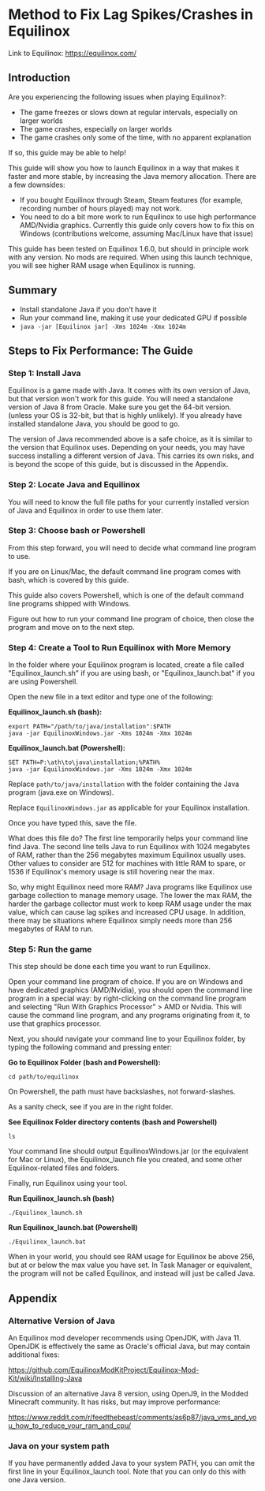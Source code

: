 # Method to Fix Lag Spikes/Crashes in Equilinox

Link to Equilinox: https://equilinox.com/

## Introduction

Are you experiencing the following issues when playing Equilinox?:

- The game freezes or slows down at regular intervals, especially on larger worlds
- The game crashes, especially on larger worlds
- The game crashes only some of the time, with no apparent explanation

If so, this guide may be able to help!

This guide will show you how to launch Equilinox in a way that makes it faster and more stable, by increasing the Java memory allocation. There are a few downsides:

- If you bought Equilinox through Steam, Steam features (for example, recording number of hours played) may not work.
- You need to do a bit more work to run Equilinox to use high performance AMD/Nvidia graphics. Currently this guide only covers how to fix this on Windows (contributions welcome, assuming Mac/Linux have that issue)

This guide has been tested on Equilinox 1.6.0, but should in principle work with any version. No mods are required. When using this launch technique, you will see higher RAM usage when Equilinox is running.

## Summary

- Install standalone Java if you don't have it
- Run your command line, making it use your dedicated GPU if possible
- `java -jar [Equilinox jar] -Xms 1024m -Xmx 1024m`

## Steps to Fix Performance: The Guide

### Step 1: Install Java

Equilinox is a game made with Java. It comes with its own version of Java, but that version won't work for this guide. You will need a standalone version of Java 8 from Oracle. Make sure you get the 64-bit version. (unless your OS is 32-bit, but that is highly unlikely). If you already have installed standalone Java, you should be good to go.

The version of Java recommended above is a safe choice, as it is similar to the version that Equilinox uses. Depending on your needs, you may have success installing a different version of Java. This carries its own risks, and is beyond the scope of this guide, but is discussed in the Appendix.

### Step 2: Locate Java and Equilinox

You will need to know the full file paths for your currently installed version of Java and Equilinox in order to use them later.

### Step 3: Choose bash or Powershell

From this step forward, you will need to decide what command line program to use.

If you are on Linux/Mac, the default command line program comes with bash, which is covered by this guide.

This guide also covers Powershell, which is one of the default command line programs shipped with Windows.

Figure out how to run your command line program of choice, then close the program and move on to the next step.

### Step 4: Create a Tool to Run Equilinox with More Memory

In the folder where your Equilinox program is located, create a file called "Equilinox_launch.sh" if you are using bash, or "Equilinox_launch.bat" if you are using Powershell.

Open the new file in a text editor and type one of the following:

**Equilinox_launch.sh (bash):**

~~~
export PATH="/path/to/java/installation":$PATH
java -jar EquilinoxWindows.jar -Xms 1024m -Xmx 1024m
~~~

**Equilinox_launch.bat (Powershell):**

~~~
SET PATH=P:\ath\to\java\installation;%PATH%
java -jar EquilinoxWindows.jar -Xms 1024m -Xmx 1024m
~~~

Replace `path/to/java/installation` with the folder containing the Java program (java.exe on Windows).

Replace `EquilinoxWindows.jar` as applicable for your Equilinox installation.

Once you have typed this, save the file.

What does this file do? The first line temporarily helps your command line find Java. The second line tells Java to run Equilinox with 1024 megabytes of RAM, rather than the 256 megabytes maximum Equilinox usually uses. Other values to consider are 512 for machines with little RAM to spare, or 1536 if Equilinox's memory usage is still hovering near the max.

So, why might Equilinox need more RAM? Java programs like Equilinox use garbage collection to manage memory usage. The lower the max RAM, the harder the garbage collector must work to keep RAM usage under the max value, which can cause lag spikes and increased CPU usage. In addition, there may be situations where Equilinox simply needs more than 256 megabytes of RAM to run.

### Step 5: Run the game

This step should be done each time you want to run Equilinox.

Open your command line program of choice. If you are on Windows and have dedicated graphics (AMD/Nvidia), you should open the command line program in a special way: by right-clicking on the command line program and selecting "Run With Graphics Processor" > AMD or Nvidia. This will cause the command line program, and any programs originating from it, to use that graphics processor.

Next, you should navigate your command line to your Equilinox folder, by typing the following command and pressing enter:

**Go to Equilinox Folder (bash and Powershell):**

~~~
cd path/to/equilinox
~~~

On Powershell, the path must have backslashes, not forward-slashes.

As a sanity check, see if you are in the right folder.

**See Equilinox Folder directory contents (bash and Powershell)**

~~~
ls
~~~

Your command line should output EquilinoxWindows.jar (or the equivalent for Mac or Linux), the Equilinox_launch file you created, and some other Equilinox-related files and folders.

Finally, run Equilinox using your tool.

**Run Equilinox_launch.sh (bash)**

~~~
./Equilinox_launch.sh
~~~

**Run Equilinox_launch.bat (Powershell)**

~~~
./Equilinox_launch.bat
~~~

When in your world, you should see RAM usage for Equilinox be above 256, but at or below the max value you have set. In Task Manager or equivalent, the program will not be called Equilinox, and instead will just be called Java.

## Appendix

### Alternative Version of Java

An Equilinox mod developer recommends using OpenJDK, with Java 11. OpenJDK is effectively the same as Oracle's official Java, but may contain additional fixes:

https://github.com/EquilinoxModKitProject/Equilinox-Mod-Kit/wiki/Installing-Java

Discussion of an alternative Java 8 version, using OpenJ9, in the Modded Minecraft community. It has risks, but may improve performance:

https://www.reddit.com/r/feedthebeast/comments/as6p87/java_vms_and_you_how_to_reduce_your_ram_and_cpu/

### Java on your system path

If you have permanently added Java to your system PATH, you can omit the first line in your Equilinox_launch tool. Note that you can only do this with one Java version.
